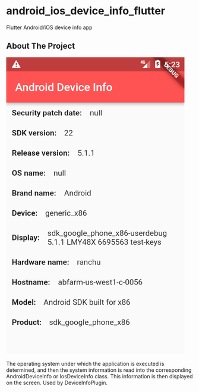 # android_ios_device_info_flutter

Flutter Android/iOS device info app
## About The Project
![Screenshot](screenshot.png)

The operating system under which the application is executed is determined, and then the system information is read into the corresponding AndroidDeviceInfo or IosDeviceInfo class. This information is then displayed on the screen.
Used by DeviceInfoPlugin.

